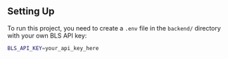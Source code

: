 ## Setting Up

To run this project, you need to create a `.env` file in the `backend/` directory with your own BLS API key:

```bash
BLS_API_KEY=your_api_key_here
